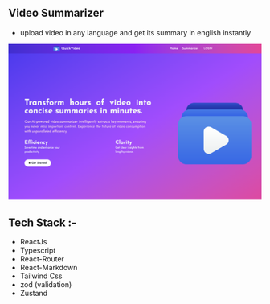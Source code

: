 ## Video Summarizer

- upload video in any language and get its summary in english instantly

![landing_page](./public/landing.png)

## Tech Stack :-

- ReactJs
- Typescript
- React-Router
- React-Markdown
- Tailwind Css
- zod (validation)
- Zustand
